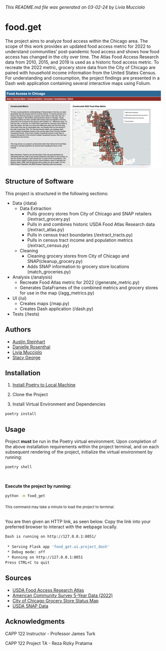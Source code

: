 *This README.md file was generated on 03-02-24 by Livia Mucciolo*
# food.get
The project aims to analyze food access within the Chicago area. The scope of this work
provides an updated food access metric for 2022 to understand communities’ post-pandemic
food access and shows how food access has changed in the city over time. The Atlas Food
Access Research data from 2010, 2015, and 2019 is used as a historic food access metric. To
recreate the 2022 metric, grocery store data from the City of Chicago are paired with household
income information from the United States Census. For understanding and consumption, the
project findings are presented in a Dash web application containing several interactive maps
using Folium.

<img src="food_get/static/food_get_ui.png" alt="food_get_ui" width="800"/>

## Structure of Software
This project is structured in the following sections:
* Data (/data)
  * Data Extraction
    * Pulls grocery stores from City of Chicago and SNAP retailers (/extract_grocery.py)
    * Pulls in and combines historic USDA Food Atlas Research data (/extract_atlas.py)
    * Pulls in census tract boundaries (/extract_tracts.py)
    * Pulls in census tract income and population metrics (/extract_census.py)
  * Cleaning
    * Cleaning grocery stores from City of Chicago and SNAP(cleanup_grocery.py)
    * Adds SNAP information to grocery store locations (match_groceries.py)
* Analysis (/analysis)
  * Recreate Food Atlas metric for 2022 (/generate_metric.py)
  * Generates DataFrames of the combined metrics and grocery stores for use in the map (/agg_metrics.py)
* UI (/ui)
  * Creates maps (/map.py)
  * Creates Dash application (/dash.py)
* Tests (/tests)


## Authors
- [Austin Steinhart](https://github.com/Asteinhart)
- [Danielle Rosenthal](https://github.com/RosenthalDL)
- [Livia Mucciolo](https://github.com/lmucciolo)
- [Stacy George](https://github.com/stacy-george) 

## Installation

1. [Install Poetry to Local Machine](https://python-poetry.org/docs/)

2. Clone the Project 

3. Install Virtual Environment and Dependencies

```bash
poetry install
```

## Usage
Project **must** be run in the Poetry virtual environment. 
Upon completion of the above installation requirements within the project terminal, 
and on each subsequent rendering of the project, initialize the virtual environment by running:

```bash
poetry shell
```
<br />

**Execute the project by running:**
```bash
python -m food_get
```
<sub> This command may take a minute to load the project to terminal.</sub>
<br />
<br />

You are then given an HTTP link, as seen below. Copy the link into your preferred browser to interact with the webpage locally.
<br />

```bash
Dash is running on http://127.0.0.1:8051/

 * Serving Flask app 'food_get.ui.project_dash'
 * Debug mode: off
 * Running on http://127.0.0.1:8051
Press CTRL+C to quit
```

## Sources
- [USDA Food Access Research Atlas](https://www.ers.usda.gov/data-products/food-access-research-atlas/go-to-the-atlas/)
- [American Community Survey 5-Year Data (2022)](https://www.census.gov/data/developers/data-sets/acs-5year.html)
- [City of Chicago Grocery Store Status Map](https://data.cityofchicago.org/Health-Human-Services/Grocery-Store-Status-Map/rish-pa6g)
- [USDA SNAP Data](https://usda-snap-retailers-usda-fns.hub.arcgis.com/)

## Acknowledgments
CAPP 122 Instructor - Professor James Turk

CAPP 122 Project TA - Reza Rizky Pratama

